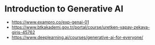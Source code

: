 # Introduction to Generative AI 

- https://www.exampro.co/exp-genai-01
- https://www.btkakademi.gov.tr/portal/course/uretken-yapay-zekaya-giris-45762
- https://www.deeplearning.ai/courses/generative-ai-for-everyone/
